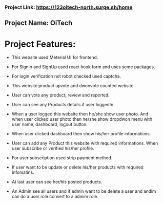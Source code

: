 ### Project Link: https://123oitech-north.surge.sh/home

## Project Name: OiTech

# Project Features: 

- This website used Meterial UI for frontend.
- For SignIn and SignUp used react hook form and uses some packages.
- For login verification not robot checked used captcha.

- This website product upvote and dwonvote counted website.
- User can vote any product, review and reported.
- User can see any Products details if user loggedIn.
- When a user logged this website then he/she show user photo. And when user clicked user photo then he/she show dropdwon menu with user name, dashboard, logout button. 
- When user clicked dashboard then show his/her profile informations.
- User can add any Product this website with required informations. When user subscribe or verified his/her profile.
- For user subscription used strip payment method.
- If user want to be update or delete his/her products with required infomatins.
- At last user can see her/his posted products.
- An Admin see all users and if admin want to be delete a user and andim can do a user role convert to a admim role.

